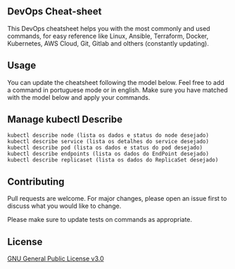 ## DevOps Cheat-sheet
This DevOps cheatsheet helps you with the most commonly and used commands, for easy reference like Linux, Ansible, Terraform, Docker, Kubernetes, AWS Cloud, Git, Gitlab and olthers (constantly updating).

## Usage
You can update the cheatsheet following the model below. Feel free to add a command in portuguese mode or in english. Make sure you have matched with the model below and apply your commands.

## Manage kubectl Describe
```
kubectl describe node (lista os dados e status do node desejado)
kubectl describe service (lista os detalhes do service desejado)
kubectl describe pod (lista os dados e status do pod desejado)
kubectl describe endpoints (lista os dados do EndPoint desejado)
kubectl describe replicaset (lista os dados do ReplicaSet desejado)
```

## Contributing
Pull requests are welcome. For major changes, please open an issue first to discuss what you would like to change.

Please make sure to update tests on commands as appropriate.

## License
[GNU General Public License v3.0](https://github.com/amaurybsouza/devops-cheatsheet/blob/main/LICENSE)
